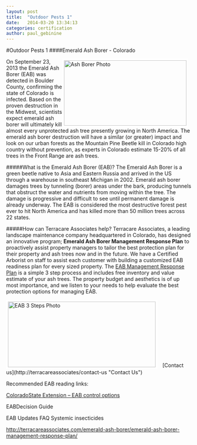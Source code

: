 ```yaml
---
layout: post
title:  "Outdoor Pests 1"
date:   2014-03-20 13:34:13
categories: certification
author: paul_gebinine
---
```


#Outdoor Pests 1
####Emerald Ash Borer - Colorado  

<img src="{{ site.baseurl }}/images/blog/ashborer.jpg" alt="Ash Borer Photo" width="332px" height="177px" style="float:right; border: 5px solid white; margin-right: 10px;">

On September 23, 2013 the Emerald Ash Borer (EAB) was detected in Boulder County, confirming the state of Colorado is infected.   Based on the proven destruction in the Midwest, scientists expect emerald ash borer will ultimately kill almost every unprotected ash tree presently growing in North America.  The emerald ash borer destruction will have a similar (or greater) impact and look on our urban forests as the Mountain Pine Beetle kill in Colorado high country without prevention, as experts in Colorado estimate 15-20% of all trees in the Front Range are ash trees.

#####What is the Emerald Ash Borer (EAB)?
The Emerald Ash Borer is a green beetle native to Asia and Eastern Russia and arrived in the US through a warehouse in southeast Michigan in 2002.  Emerald ash borer damages trees by tunneling (borer) areas under the bark, producing tunnels that obstruct the water and nutrients from moving within the tree. The damage is progressive and difficult to see until permanent damage is already underway. The EAB is considered the most destructive forest pest ever to hit North America and has killed more than 50 million trees across 22 states. 

#####How can Terracare Associates help?
Terracare Associates, a leading landscape maintenance company headquartered in Colorado, has designed an innovative program; **Emerald Ash Borer Management Response Plan** to proactively assist property managers to tailor the best protection plan for their property and ash trees now and in the future. 
We have a Certified Arborist on staff to assist each customer with building a customized EAB readiness plan for every sized property.  The [EAB Management Response Plan](http://terracareassociates.com/emerald-ash-borer/emerald-ash-borer-management-response-plan/ "EAB Management Response Plan") is a simple 3 step process and includes free inventory and value estimate of your ash trees.   The property budget and aesthetics is of up most importance, and we listen to your needs to help evaluate the best protection options for managing EAB.

<img src="{{ site.baseurl }}/images/blog/EAB3steps.jpg" alt="EAB 3 Steps Photo" width="400px" height="178px" style="float:none; border: 5px solid white; margin-right: 10px;">
[Contact us](http://terracareassociates/contact-us "Contact Us")

Recommended EAB reading links:


[ColoradoState Extension – EAB control options](http://bspm.agsci.colostate.edu/files/2014/02/EAB-control-options-February-11.pdf "ColoradoState Extension – EAB control options")


EABDecision Guide


EAB Updates
FAQ Systemic insecticides



﻿http://terracareassociates.com/emerald-ash-borer/emerald-ash-borer-management-response-plan/

[jekyll-gh]: https://github.com/mojombo/jekyll
[jekyll]:    http://jekyllrb.com
